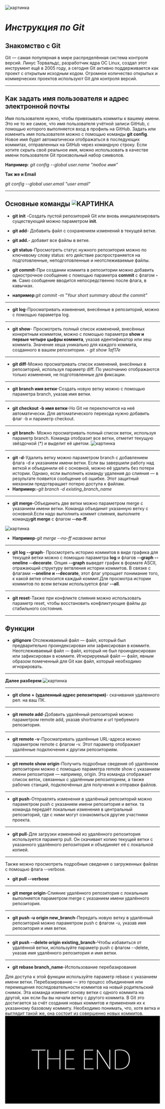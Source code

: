 ![картинка](image.jpeg)

# ***Инструкция по Git*** #
## **Знакомство с Git**

Git — самая популярная в мире распределённая система контроля версий. Линус Торвальдс, разработчик ядра ОС Linux, создал этот инструмент ещё в 2005 году, а сегодня Git активно поддерживается как проект с открытым исходным кодом. Огромное количество открытых и коммерческих проектов используют Git для контроля версий.
* **
## **Как задать имя пользователя и адрес электронной почты**
Имя пользователя нужно, чтобы привязывать коммиты к вашему имени. Это не то же самое, что имя пользователя учётной записи GitHub, с помощью которого выполняется вход в профиль на GitHub. Задать или изменить имя пользователя можно с помощью команды **git config**. Новое имя будет автоматически отображаться в последующих коммитах, отправленных на GitHub через командную строку. Если хотите скрыть своё реальное имя, можно использовать в качестве имени пользователя Git произвольный набор символов.

**Например**:
*git config --global user.name "любое имя"*

**Так же и Email**

*git config --global user.email "user email"*
* **

 ## **Основные команды** ![КАРТИНКА](giticon.png)
* **git init** -Создать пустой репозиторий Git или вновь инициализировать существующий можно параметром **init**.
* **git add**- Добавить файл с сохранением изменений в текущей ветке.

* **git add.**- добавит все файлы в ветке.
* **git status**-Просмотреть статус нужного репозитория можно по ключевому слову status: его действие распространяется на подготовленные, неподготовленные и неотслеживаемые файлы.
* **git commit**-При создании коммита в репозитории можно добавить однострочное сообщение с помощью параметра **commit** с флагом **-m**. Само сообщение вводится непосредственно после флага, в кавычках.

* **например**:*git commit -m "Your short summary about the commit"*
* **
* **git log**-Просматривать изменения, внесённые в репозиторий, можно с помощью параметра log.
* **
* **git show**-
Просмотреть полный список изменений, внесённых конкретным коммитом, можно с помощью параметра **show и первые четыре цыфры коммита**, указав идентификатор или хеш коммита. Значение хеша уникально для каждого коммита, созданного в вашем репозитории. - *git show 1af17e* 
* **
* **git diff**-Можно просматривать список изменений, внесённых в репозиторий, используя параметр diff. По умолчанию отображаются только изменения, не подготовленные для фиксации.
* **
* **git branch имя ветки**-Создать новую ветку можно с помощью параметра branch, указав имя ветки.
* **
* **git checkout -b имя ветки**-Но Git не переключится на неё автоматически. Для автоматического перехода нужно добавить флаг -b и параметр checkout.
* **
* **git branch**-
Можно просматривать полный список веток, используя параметр branch. Команда отобразит все ветки, отметит текущую звёздочкой (*) и выделит её цветом.
![картинка](image2.png)
* **
* **git -d**-Удалить ветку можно параметром branch с добавлением флага -d и указанием имени ветки. Если вы завершили работу над веткой и объединили её с основной, можно её удалить без потери истории. Однако, если выполнить команду удаления до слияния — в результате появится сообщение об ошибке. Этот защитный механизм предотвращает потерю доступа к файлам.
* **Например:**-*git branch -d existing_branch_name*
* **
* **git merge**-Объединить две ветки можно параметром merge с указанием имени ветки. Команда объединит указанную ветку с основной.Если надо выполнить коммит слияния, выполните команду**git merge** с флагом **--no-ff**.

![картинка](SL.png)
* **Например**-*git merge --no-ff название ветки*
* **
* **git log --graph**-
Просмотреть историю коммитов в виде графика для текущей ветки можно с помощью параметра **log** и флагов **--graph --oneline --decorate**. Опция **--graph** выведет график в формате ASCII, отражающий структуру ветвления истории коммитов. В связке с флагами **--oneline и --decorate**, этот флаг упрощает понимание того, к какой ветке относится каждый коммит.Для просмотра истории коммитов по всем веткам используется флаг **--all**.
* **
* **git reset**-Также при конфликте слияния можно использовать параметр reset, чтобы восстановить конфликтующие файлы до стабильного состояния.
* **

## Функции
* **gitignore**
Отслеживаемый файл — файл, который был предварительно проиндексирован или зафиксирован в коммите.
Неотслеживаемый файл — файл, который не был проиндексирован или зафиксирован в коммите.
Игнорируемый файл — файл, явным образом помеченный для Git как файл, который необходимо игнорировать.
* **
**Далее разберем**
![картинка](github.png)
* **
* **git clone + (удаленный адрес репозитория)**- скачивания удаленного реп. на ваш ПК.
* **
* **git remote add**-Добавить удалённый репозиторий можно параметром remote add, указав shortname и url требуемого репозитория.
* **
* **git remote -v**-Просматривать удалённые URL-адреса можно параметром remote с флагом -v. Этот параметр отображает удалённые подключения к другим репозиториям.
* **
* **git remote show origin**-Получить подробные сведения об удалённом репозитории можно с помощью параметра remote show с указанием имени репозитория — например, origin.
Эта команда отображает список веток, связанных с удалённым репозиторием, а также рабочих станций, подключённых для получения и отправки файлов.
* **
* **git push**-Отправлять изменения в удалённый репозиторий можно параметром push с указанием имени репозитория и ветки.
та команда передаёт локальные изменения в центральный репозиторий, где с ними могут ознакомиться другие участники проекта.
* **

* **git pull**-Для загрузки изменений из удалённого репозитория используется параметр pull. Он скачивает копию текущей ветки с указанного удалённого репозитория и объединяет её с локальной копией.
* **
Также можно просмотреть подробные сведения о загруженных файлах с помощью флага --verbose.
* **git pull --verbose**
* **
* **git merge origin**-Слияние удалённого репозитория с локальным выполняется параметром merge с указанием имени удалённого репозитория.
* ** 
* **git push -u origin new_branch**-Передать новую ветку в удалённый репозиторий можно параметром push с флагом -u, указав имя репозитория и имя ветки.
* **
* **git push --delete origin existing_branch**-Чтобы избавиться от удалённой ветки, используйте параметр push с флагом --delete, указав имя удалённого репозитория и имя ветки.
* **
* **git rebase branch_name**-Использование перебазирования

Для доступа к этой функции используйте параметр rebase с указанием имени ветки. Перебазирование — это процесс объединения или перемещения последовательности коммитов на новый родительский снимок.
Эта команда изменит основу ветки с одного коммита на другой, как если бы вы начали ветку с другого коммита. В Git это достигается за счёт создания новых коммитов и применения их к указанному базовому коммиту. Необходимо понимать, что, хотя ветка и выглядит такой же, она состоит из совершенно новых коммитов.
![картинка](End.png)